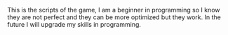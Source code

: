 This is the scripts of the game, I am a beginner in programming so I know they are not perfect and they can be more optimized but they work. In the future I will upgrade my skills in programming.
